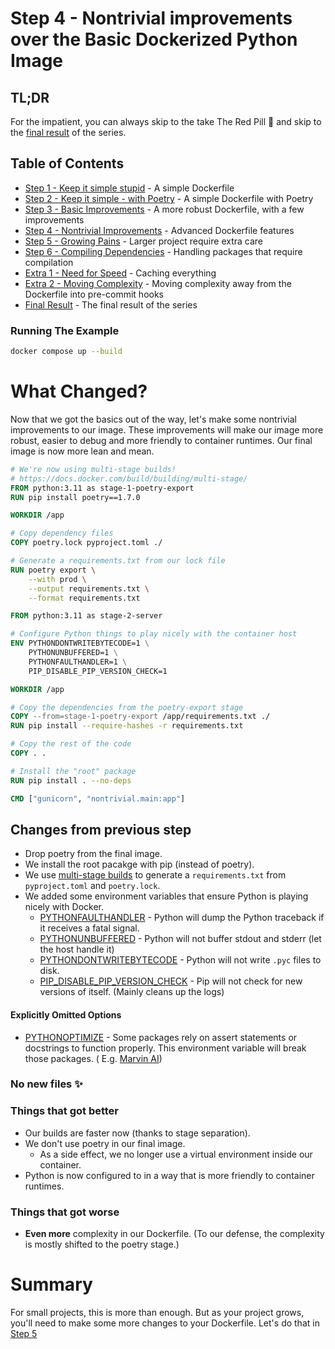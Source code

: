 # Step 4 - Nontrivial improvements over the Basic Dockerized Python Image

## TL;DR

For the impatient, you can always skip to the take The Red Pill 💊 and skip to
the [final result](/README.md#final-result) of the series.

## Table of Contents

* [Step 1 - Keep it simple stupid](/step-1-kiss-requirements/README.md) - A simple Dockerfile
* [Step 2 - Keep it simple - with Poetry](/step-2-kiss-poetry/README.md) - A simple Dockerfile with Poetry
* [Step 3 - Basic Improvements](/step-3-basic-improvements/README.md) - A more robust Dockerfile, with a few
  improvements
* [Step 4 - Nontrivial Improvements](/step-4-nontrivial-improvements/README.md) - Advanced Dockerfile features
* [Step 5 - Growing Pains](/step-5-larger-project/README.md) - Larger project require extra care
* [Step 6 - Compiling Dependencies](/step-6-compiling-dependencies/README.md) - Handling packages that require
  compilation
* [Extra 1 - Need for Speed](/extra-1-need-for-speed/README.md) - Caching everything
* [Extra 2 - Moving Complexity](/extra-2-pre-commit/README.md) - Moving complexity away from the Dockerfile into
  pre-commit hooks
* [Final Result](/README.md#final-result) - The final result of the series

### Running The Example

```bash
docker compose up --build
```

# What Changed?

Now that we got the basics out of the way, let's make some nontrivial improvements to our image. These improvements will
make our image more robust, easier to debug and more friendly to container runtimes. Our final image is now more lean
and mean.

```dockerfile
# We're now using multi-stage builds!
# https://docs.docker.com/build/building/multi-stage/
FROM python:3.11 as stage-1-poetry-export
RUN pip install poetry==1.7.0

WORKDIR /app

# Copy dependency files
COPY poetry.lock pyproject.toml ./

# Generate a requirements.txt from our lock file
RUN poetry export \
    --with prod \
    --output requirements.txt \
    --format requirements.txt

FROM python:3.11 as stage-2-server

# Configure Python things to play nicely with the container host
ENV PYTHONDONTWRITEBYTECODE=1 \
    PYTHONUNBUFFERED=1 \
    PYTHONFAULTHANDLER=1 \
    PIP_DISABLE_PIP_VERSION_CHECK=1

WORKDIR /app

# Copy the dependencies from the poetry-export stage
COPY --from=stage-1-poetry-export /app/requirements.txt ./
RUN pip install --require-hashes -r requirements.txt

# Copy the rest of the code
COPY . .

# Install the "root" package
RUN pip install . --no-deps

CMD ["gunicorn", "nontrivial.main:app"]
```

## Changes from previous step

* Drop poetry from the final image.
* We install the root pacakge with pip (instead of poetry).
* We use [multi-stage builds](https://docs.docker.com/build/building/multi-stage/) to generate a `requirements.txt`
  from `pyproject.toml` and `poetry.lock`.
* We added some environment variables that ensure Python is playing nicely with Docker.
    * [PYTHONFAULTHANDLER](https://docs.python.org/3.11/using/cmdline.html#envvar-PYTHONFAULTHANDLER) - Python will dump
      the Python traceback if it receives a fatal signal.
    * [PYTHONUNBUFFERED](https://docs.python.org/3.11/using/cmdline.html#envvar-PYTHONUNBUFFERED) - Python will not
      buffer stdout and stderr (let the host handle it)
    * [PYTHONDONTWRITEBYTECODE](https://docs.python.org/3.11/using/cmdline.html#envvar-PYTHONDONTWRITEBYTECODE) - Python
      will not write `.pyc` files to disk.
    * [PIP_DISABLE_PIP_VERSION_CHECK](https://pip.pypa.io/en/stable/user_guide/#environment-variables) - Pip will not
      check for new versions of itself. (Mainly cleans up the logs)

#### Explicitly Omitted Options

* [PYTHONOPTIMIZE](https://docs.python.org/3.11/using/cmdline.html#envvar-PYTHONOPTIMIZE) - Some packages rely on assert
  statements or docstrings to function properly. This environment variable will break those packages. (
  E.g. [Marvin AI](https://github.com/PrefectHQ/marvin))

### No new files ✨

### Things that got better

* Our builds are faster now (thanks to stage separation).
* We don't use poetry in our final image.
    * As a side effect, we no longer use a virtual environment inside our container.
* Python is now configured to in a way that is more friendly to container runtimes.

### Things that got worse

* **Even more** complexity in our Dockerfile. (To our defense, the complexity is mostly shifted to the poetry stage.)

# Summary

For small projects, this is more than enough. But as your project grows, you'll need to make some more changes to your
Dockerfile. Let's do that in [Step 5](/step-5-larger-project/README.md)
